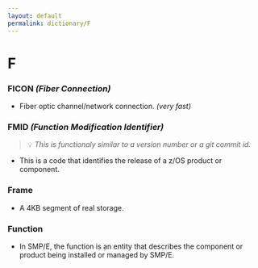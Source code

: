 ```yaml
---
layout: default
permalink: dictionary/F
---
```


# F

### FICON *(Fiber Connection)*
* Fiber optic channel/network connection. *(very fast)*

### FMID *(Function Modification Identifier)*
> 💡 _This is functionaly similar to a version number or a git commit id._
* This is a code that identifies the release of a z/OS product or component.

### Frame
* A 4KB segment of real storage.

### Function
* In SMP/E, the function is an entity that describes the component or product being installed or managed by SMP/E.